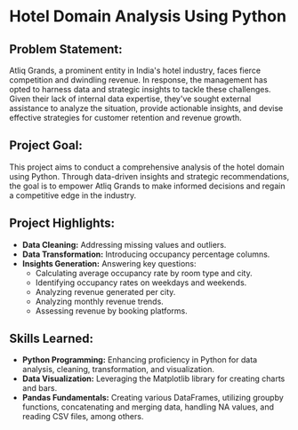 # Hotel Domain Analysis Using Python

## **Problem Statement:**

Atliq Grands, a prominent entity in India's hotel industry, faces fierce competition and dwindling revenue. In response, the management has opted to harness data and strategic insights to tackle these challenges. Given their lack of internal data expertise, they've sought external assistance to analyze the situation, provide actionable insights, and devise effective strategies for customer retention and revenue growth.

## **Project Goal:**

This project aims to conduct a comprehensive analysis of the hotel domain using Python. Through data-driven insights and strategic recommendations, the goal is to empower Atliq Grands to make informed decisions and regain a competitive edge in the industry.

## **Project Highlights:**

- **Data Cleaning:** Addressing missing values and outliers.
- **Data Transformation:** Introducing occupancy percentage columns.
- **Insights Generation:** Answering key questions:
  - Calculating average occupancy rate by room type and city.
  - Identifying occupancy rates on weekdays and weekends.
  - Analyzing revenue generated per city.
  - Analyzing monthly revenue trends.
  - Assessing revenue by booking platforms.

## **Skills Learned:**

- **Python Programming:** Enhancing proficiency in Python for data analysis, cleaning, transformation, and visualization.
- **Data Visualization:** Leveraging the Matplotlib library for creating charts and bars.
- **Pandas Fundamentals:** Creating various DataFrames, utilizing groupby functions, concatenating and merging data, handling NA values, and reading CSV files, among others.




